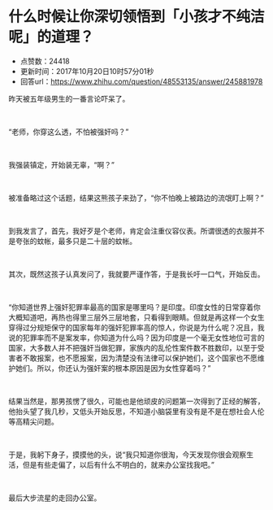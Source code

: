 # 什么时候让你深切领悟到「小孩才不纯洁呢」的道理？
- 点赞数：24418
- 更新时间：2017年10月20日10时57分01秒
- 回答url：https://www.zhihu.com/question/48553135/answer/245881978
<body>
 <p data-pid="5PP22HQU">昨天被五年级男生的一番言论吓呆了。</p>
 <p class="ztext-empty-paragraph"><br></p>
 <p data-pid="zwspjhtn">“老师，你穿这么透，不怕被强奸吗？”</p>
 <p class="ztext-empty-paragraph"><br></p>
 <p data-pid="kWwnHTIa">我强装镇定，开始装无辜，“啊？”</p>
 <p class="ztext-empty-paragraph"><br></p>
 <p data-pid="m_T-SWVg">被准备略过这个话题，结果这熊孩子来劲了，“你不怕晚上被路边的流氓盯上啊？”</p>
 <p class="ztext-empty-paragraph"><br></p>
 <p data-pid="9WARNskJ">到我发言了，首先，我好歹是个老师，肯定会注重仪容仪表。所谓很透的衣服并不是夸张的蚊帐，最多只是二十层的蚊帐。</p>
 <p class="ztext-empty-paragraph"><br></p>
 <p data-pid="XjT7WgjW">其次，既然这孩子认真发问了，我就要严谨作答，于是我长吁一口气，开始反击。</p>
 <p class="ztext-empty-paragraph"><br></p>
 <p data-pid="xMjyfCRG">“你知道世界上强奸犯罪率最高的国家是哪里吗？是印度。印度女性的日常穿着你大概知道吧，再热也得里三层外三层地套，只看得到眼睛。但就是再这样一个女生穿得过分规矩保守的国家每年的强奸犯罪率高的惊人，你说是为什么呢？况且，我说的犯罪率而不是案发率，你知道为什么吗？因为印度是一个毫无女性地位可言的国家，大多数人并不把强奸当做犯罪，家族内的乱伦性案件数不胜数印，以至于受害者不敢报案，也不愿报案，因为清楚没有法律可以保护她们，这个国家也不愿维护她们。所以，你还认为强奸案的根本原因是因为女性穿着吗？”</p>
 <p class="ztext-empty-paragraph"><br></p>
 <p data-pid="TIwpb6hl">结果当然是，那男孩愣了很久，可能也是他顽皮的问题第一次得到了正经的解答，他抬头望了我几秒，又低头开始反思，不知道小脑袋里有没有是不是在想社会人伦等高精尖问题。</p>
 <p class="ztext-empty-paragraph"><br></p>
 <p data-pid="5FuMR2QU">于是，我躬下身子，摸摸他的头，说“我只知道你很淘，今天发现你很会观察生活，但是有些走偏了，以后有什么不明白的，就来办公室找我吧。”</p>
 <p class="ztext-empty-paragraph"><br></p>
 <p data-pid="v0F81tC1">最后大步流星的走回办公室。</p>
</body>